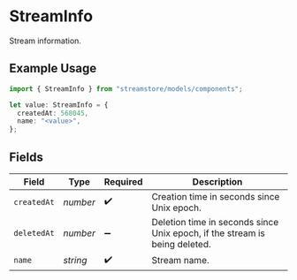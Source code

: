 # StreamInfo

Stream information.

## Example Usage

```typescript
import { StreamInfo } from "streamstore/models/components";

let value: StreamInfo = {
  createdAt: 568045,
  name: "<value>",
};
```

## Fields

| Field                                                                      | Type                                                                       | Required                                                                   | Description                                                                |
| -------------------------------------------------------------------------- | -------------------------------------------------------------------------- | -------------------------------------------------------------------------- | -------------------------------------------------------------------------- |
| `createdAt`                                                                | *number*                                                                   | :heavy_check_mark:                                                         | Creation time in seconds since Unix epoch.                                 |
| `deletedAt`                                                                | *number*                                                                   | :heavy_minus_sign:                                                         | Deletion time in seconds since Unix epoch, if the stream is being deleted. |
| `name`                                                                     | *string*                                                                   | :heavy_check_mark:                                                         | Stream name.                                                               |